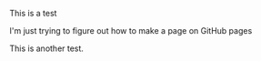 This is a test

I'm just trying to figure out how to make a page on GitHub pages

<html>
  <body>
   <p> This is another test. <p>
    <body>
<html>
